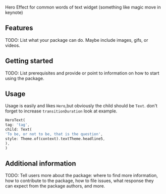 <!-- 
This README describes the package. If you publish this package to pub.dev,
this README's contents appear on the landing page for your package.

For information about how to write a good package README, see the guide for
[writing package pages](https://dart.dev/guides/libraries/writing-package-pages). 

For general information about developing packages, see the Dart guide for
[creating packages](https://dart.dev/guides/libraries/create-library-packages)
and the Flutter guide for
[developing packages and plugins](https://flutter.dev/developing-packages). 
-->

Hero Effect for common words of text widget (something like magic move in keynote)

## Features

TODO: List what your package can do. Maybe include images, gifs, or videos.

## Getting started

TODO: List prerequisites and provide or point to information on how to start using the package.

## Usage
 Usage is easily and likes `Hero`,but obviously the child should be `Text`.
 don't forget to increase `transitionDuration` look at example.
```dart
HeroText(
tag: 'tag',
child: Text(
'To be, or not to be, that is the question',
style: Theme.of(context).textTheme.headline5,
),
)
```

## Additional information

TODO: Tell users more about the package: where to find more information, how to contribute to the
package, how to file issues, what response they can expect from the package authors, and more.
